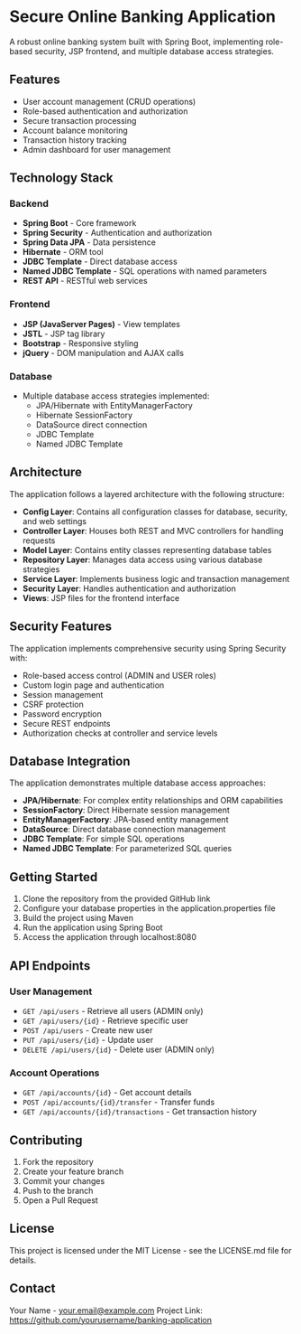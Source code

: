 # Secure Online Banking Application

A robust online banking system built with Spring Boot, implementing role-based security, JSP frontend, and multiple database access strategies.

## Features

- User account management (CRUD operations)
- Role-based authentication and authorization
- Secure transaction processing
- Account balance monitoring
- Transaction history tracking
- Admin dashboard for user management

## Technology Stack

### Backend
- **Spring Boot** - Core framework
- **Spring Security** - Authentication and authorization
- **Spring Data JPA** - Data persistence
- **Hibernate** - ORM tool
- **JDBC Template** - Direct database access
- **Named JDBC Template** - SQL operations with named parameters
- **REST API** - RESTful web services

### Frontend
- **JSP (JavaServer Pages)** - View templates
- **JSTL** - JSP tag library
- **Bootstrap** - Responsive styling
- **jQuery** - DOM manipulation and AJAX calls

### Database
- Multiple database access strategies implemented:
  - JPA/Hibernate with EntityManagerFactory
  - Hibernate SessionFactory
  - DataSource direct connection
  - JDBC Template
  - Named JDBC Template

## Architecture

The application follows a layered architecture with the following structure:

- **Config Layer**: Contains all configuration classes for database, security, and web settings
- **Controller Layer**: Houses both REST and MVC controllers for handling requests
- **Model Layer**: Contains entity classes representing database tables
- **Repository Layer**: Manages data access using various database strategies
- **Service Layer**: Implements business logic and transaction management
- **Security Layer**: Handles authentication and authorization
- **Views**: JSP files for the frontend interface

## Security Features

The application implements comprehensive security using Spring Security with:

- Role-based access control (ADMIN and USER roles)
- Custom login page and authentication
- Session management
- CSRF protection
- Password encryption
- Secure REST endpoints
- Authorization checks at controller and service levels

## Database Integration

The application demonstrates multiple database access approaches:

- **JPA/Hibernate**: For complex entity relationships and ORM capabilities
- **SessionFactory**: Direct Hibernate session management
- **EntityManagerFactory**: JPA-based entity management
- **DataSource**: Direct database connection management
- **JDBC Template**: For simple SQL operations
- **Named JDBC Template**: For parameterized SQL queries

## Getting Started

1. Clone the repository from the provided GitHub link
2. Configure your database properties in the application.properties file
3. Build the project using Maven
4. Run the application using Spring Boot
5. Access the application through localhost:8080

## API Endpoints

### User Management
- `GET /api/users` - Retrieve all users (ADMIN only)
- `GET /api/users/{id}` - Retrieve specific user
- `POST /api/users` - Create new user
- `PUT /api/users/{id}` - Update user
- `DELETE /api/users/{id}` - Delete user (ADMIN only)

### Account Operations
- `GET /api/accounts/{id}` - Get account details
- `POST /api/accounts/{id}/transfer` - Transfer funds
- `GET /api/accounts/{id}/transactions` - Get transaction history

## Contributing

1. Fork the repository
2. Create your feature branch
3. Commit your changes
4. Push to the branch
5. Open a Pull Request

## License

This project is licensed under the MIT License - see the LICENSE.md file for details.

## Contact

Your Name - your.email@example.com
Project Link: https://github.com/yourusername/banking-application
